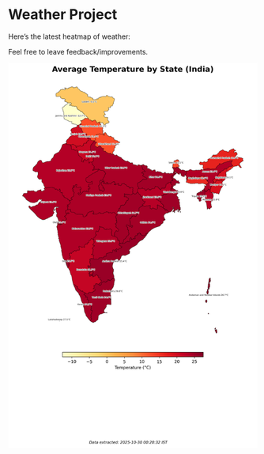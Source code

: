 # Weather Project

Here’s the latest heatmap of weather:

Feel free to leave feedback/improvements.

![India Heatmap](docs/assets/india_heatmap.png?v=0261FA)
